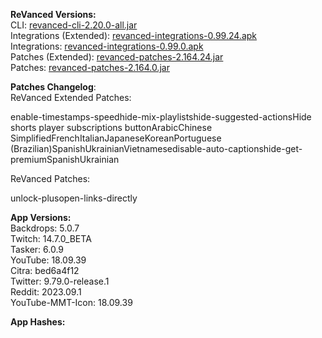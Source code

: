 **ReVanced Versions:**  
CLI: [revanced-cli-2.20.0-all.jar](https://github.com/revanced/revanced-cli/releases/tag/v2.20.0)  
Integrations (Extended): [revanced-integrations-0.99.24.apk](https://github.com/inotia00/revanced-integrations/releases/tag/v0.99.24)  
Integrations: [revanced-integrations-0.99.0.apk](https://github.com/revanced/revanced-integrations/releases/tag/v0.99.0)  
Patches (Extended): [revanced-patches-2.164.24.jar](https://github.com/inotia00/revanced-patches/releases/tag/v2.164.24)  
Patches: [revanced-patches-2.164.0.jar](https://github.com/revanced/revanced-patches/releases/tag/v2.164.0)  

**Patches Changelog**:   
ReVanced Extended Patches:  

enable-timestamps-speedhide-mix-playlistshide-suggested-actionsHide shorts player subscriptions buttonArabicChinese SimplifiedFrenchItalianJapaneseKoreanPortuguese (Brazilian)SpanishUkrainianVietnamesedisable-auto-captionshide-get-premiumSpanishUkrainian
  
ReVanced Patches:   

unlock-plusopen-links-directly
  
**App Versions:**  
Backdrops: 5.0.7  
Twitch: 14.7.0_BETA  
Tasker: 6.0.9  
YouTube: 18.09.39  
Citra: bed6a4f12  
Twitter: 9.79.0-release.1  
Reddit: 2023.09.1  
YouTube-MMT-Icon: 18.09.39  

**App Hashes:**  
  
